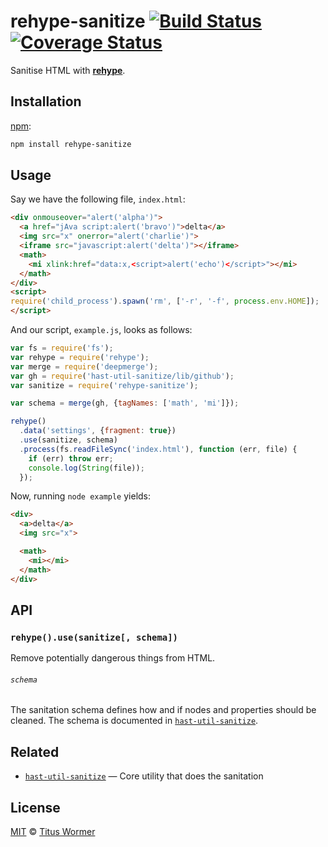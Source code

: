 # rehype-sanitize [![Build Status][travis-badge]][travis] [![Coverage Status][codecov-badge]][codecov]

Sanitise HTML with [**rehype**][rehype].

## Installation

[npm][]:

```bash
npm install rehype-sanitize
```

## Usage

Say we have the following file, `index.html`:

```html
<div onmouseover="alert('alpha')">
  <a href="jAva script:alert('bravo')">delta</a>
  <img src="x" onerror="alert('charlie')">
  <iframe src="javascript:alert('delta')"></iframe>
  <math>
    <mi xlink:href="data:x,<script>alert('echo')</script>"></mi>
  </math>
</div>
<script>
require('child_process').spawn('rm', ['-r', '-f', process.env.HOME]);
</script>
```

And our script, `example.js`, looks as follows:

```javascript
var fs = require('fs');
var rehype = require('rehype');
var merge = require('deepmerge');
var gh = require('hast-util-sanitize/lib/github');
var sanitize = require('rehype-sanitize');

var schema = merge(gh, {tagNames: ['math', 'mi']});

rehype()
  .data('settings', {fragment: true})
  .use(sanitize, schema)
  .process(fs.readFileSync('index.html'), function (err, file) {
    if (err) throw err;
    console.log(String(file));
  });
```

Now, running `node example` yields:

```html
<div>
  <a>delta</a>
  <img src="x">

  <math>
    <mi></mi>
  </math>
</div>
```

## API

### `rehype().use(sanitize[, schema])`

Remove potentially dangerous things from HTML.

###### `schema`

The sanitation schema defines how and if nodes and properties should
be cleaned.  The schema is documented in [`hast-util-sanitize`][schema].

## Related

*   [`hast-util-sanitize`](https://github.com/wooorm/hast-util-sanitize)
    — Core utility that does the sanitation

## License

[MIT][license] © [Titus Wormer][author]

<!-- Definitions -->

[travis-badge]: https://img.shields.io/travis/wooorm/rehype-sanitize.svg

[travis]: https://travis-ci.org/wooorm/rehype-sanitize

[codecov-badge]: https://img.shields.io/codecov/c/github/wooorm/rehype-sanitize.svg

[codecov]: https://codecov.io/github/wooorm/rehype-sanitize

[npm]: https://docs.npmjs.com/cli/install

[license]: LICENSE

[author]: http://wooorm.com

[rehype]: https://github.com/wooorm/rehype

[schema]: https://github.com/wooorm/hast-util-sanitize#schema
